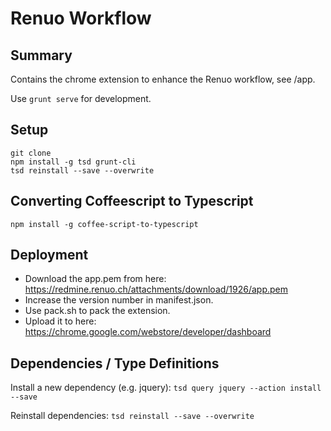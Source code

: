 # Renuo Workflow

## Summary

Contains the chrome extension to enhance the Renuo workflow, see /app.

Use ```grunt serve``` for development.

## Setup

```
git clone
npm install -g tsd grunt-cli
tsd reinstall --save --overwrite
```

## Converting Coffeescript to Typescript

```
npm install -g coffee-script-to-typescript
```

## Deployment

* Download the app.pem from here: https://redmine.renuo.ch/attachments/download/1926/app.pem
* Increase the version number in manifest.json.
* Use pack.sh to pack the extension.
* Upload it to here: https://chrome.google.com/webstore/developer/dashboard

## Dependencies / Type Definitions

Install a new dependency (e.g. jquery): ```tsd query jquery --action install --save```

Reinstall dependencies: ```tsd reinstall --save --overwrite```
